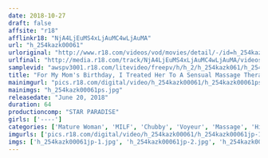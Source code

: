 ```yaml
---
date: 2018-10-27
draft: false
affsite: "r18"
afflinkr18: "NjA4LjEuMS4xLjAuMC4wLjAuMA"
url: "h_254kazk00061"
urloriginal: "http://www.r18.com/videos/vod/movies/detail/-/id=h_254kazk00061"
urlfinal: "http://media.r18.com/track/NjA4LjEuMS4xLjAuMC4wLjAuMA/videos/vod/movies/detail/-/id=h_254kazk00061"
samplevid: "awspv3001.r18.com/litevideo/freepv/h/h_2/h_254kazk061/h_254kazk061_dmb_w.mp4"
title: "For My Mom's Birthday, I Treated Her To A Sensual Massage Therapist, Who Came Over To Give Her The Massage, And Then... S.H. 52 Years Old"
mainimgurl: "pics.r18.com/digital/video/h_254kazk00061/h_254kazk00061ps.jpg"
mainimgs: "h_254kazk00061ps.jpg"
releasedate: "June 20, 2018"
duration: 64
productioncomp: "STAR PARADISE"
girls: ['----']
categories: ['Mature Woman', 'MILF', 'Chubby', 'Voyeur', 'Massage', 'Hi-Def']
imgurls: ['pics.r18.com/digital/video/h_254kazk00061/h_254kazk00061jp-1.jpg', 'pics.r18.com/digital/video/h_254kazk00061/h_254kazk00061jp-2.jpg', 'pics.r18.com/digital/video/h_254kazk00061/h_254kazk00061jp-3.jpg', 'pics.r18.com/digital/video/h_254kazk00061/h_254kazk00061jp-4.jpg', 'pics.r18.com/digital/video/h_254kazk00061/h_254kazk00061jp-5.jpg', 'pics.r18.com/digital/video/h_254kazk00061/h_254kazk00061jp-6.jpg', 'pics.r18.com/digital/video/h_254kazk00061/h_254kazk00061jp-7.jpg', 'pics.r18.com/digital/video/h_254kazk00061/h_254kazk00061jp-8.jpg', 'pics.r18.com/digital/video/h_254kazk00061/h_254kazk00061jp-9.jpg', 'pics.r18.com/digital/video/h_254kazk00061/h_254kazk00061jp-10.jpg', 'pics.r18.com/digital/video/h_254kazk00061/h_254kazk00061jp-11.jpg', 'pics.r18.com/digital/video/h_254kazk00061/h_254kazk00061jp-12.jpg', 'pics.r18.com/digital/video/h_254kazk00061/h_254kazk00061jp-13.jpg', 'pics.r18.com/digital/video/h_254kazk00061/h_254kazk00061jp-14.jpg', 'pics.r18.com/digital/video/h_254kazk00061/h_254kazk00061jp-15.jpg', 'pics.r18.com/digital/video/h_254kazk00061/h_254kazk00061jp-16.jpg', 'pics.r18.com/digital/video/h_254kazk00061/h_254kazk00061jp-17.jpg', 'pics.r18.com/digital/video/h_254kazk00061/h_254kazk00061jp-18.jpg', 'pics.r18.com/digital/video/h_254kazk00061/h_254kazk00061jp-19.jpg', 'pics.r18.com/digital/video/h_254kazk00061/h_254kazk00061jp-20.jpg']
imgs: ['h_254kazk00061jp-1.jpg', 'h_254kazk00061jp-2.jpg', 'h_254kazk00061jp-3.jpg', 'h_254kazk00061jp-4.jpg', 'h_254kazk00061jp-5.jpg', 'h_254kazk00061jp-6.jpg', 'h_254kazk00061jp-7.jpg', 'h_254kazk00061jp-8.jpg', 'h_254kazk00061jp-9.jpg', 'h_254kazk00061jp-10.jpg', 'h_254kazk00061jp-11.jpg', 'h_254kazk00061jp-12.jpg', 'h_254kazk00061jp-13.jpg', 'h_254kazk00061jp-14.jpg', 'h_254kazk00061jp-15.jpg', 'h_254kazk00061jp-16.jpg', 'h_254kazk00061jp-17.jpg', 'h_254kazk00061jp-18.jpg', 'h_254kazk00061jp-19.jpg', 'h_254kazk00061jp-20.jpg']
---
```

